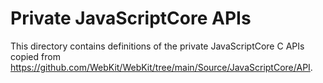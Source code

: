 # Private JavaScriptCore APIs

This directory contains definitions of the private JavaScriptCore C APIs copied from <https://github.com/WebKit/WebKit/tree/main/Source/JavaScriptCore/API>.
